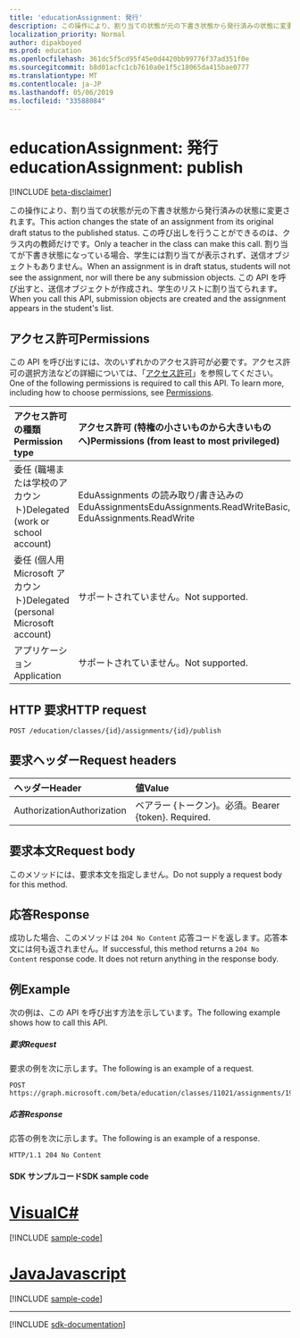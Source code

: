 ```yaml
---
title: 'educationAssignment: 発行'
description: この操作により、割り当ての状態が元の下書き状態から発行済みの状態に変更されます。 この呼び出しを行うことができるのは、クラス内の教師だけです。 割り当てが下書き状態になっている場合、学生には割り当てが表示されず、送信オブジェクトもありません。 この API を呼び出すと、送信オブジェクトが作成され、学生のリストに割り当てられます。
localization_priority: Normal
author: dipakboyed
ms.prod: education
ms.openlocfilehash: 361dc5f5cd95f45e0d4420bb99776f37ad351f0e
ms.sourcegitcommit: b8d01acfc1cb7610a0e1f5c18065da415bae0777
ms.translationtype: MT
ms.contentlocale: ja-JP
ms.lasthandoff: 05/06/2019
ms.locfileid: "33588084"
---
```

# <a name="educationassignment-publish"></a><span data-ttu-id="870c5-106">educationAssignment: 発行</span><span class="sxs-lookup"><span data-stu-id="870c5-106">educationAssignment: publish</span></span>

[!INCLUDE [beta-disclaimer](../../includes/beta-disclaimer.md)]

<span data-ttu-id="870c5-107">この操作により、割り当ての状態が元の下書き状態から発行済みの状態に変更されます。</span><span class="sxs-lookup"><span data-stu-id="870c5-107">This action changes the state of an assignment from its original draft status to the published status.</span></span> <span data-ttu-id="870c5-108">この呼び出しを行うことができるのは、クラス内の教師だけです。</span><span class="sxs-lookup"><span data-stu-id="870c5-108">Only a teacher in the class can make this call.</span></span> <span data-ttu-id="870c5-109">割り当てが下書き状態になっている場合、学生には割り当てが表示されず、送信オブジェクトもありません。</span><span class="sxs-lookup"><span data-stu-id="870c5-109">When an assignment is in draft status, students will not see the assignment, nor will there be any submission objects.</span></span> <span data-ttu-id="870c5-110">この API を呼び出すと、送信オブジェクトが作成され、学生のリストに割り当てられます。</span><span class="sxs-lookup"><span data-stu-id="870c5-110">When you call this API, submission objects are created and the assignment appears in the student's list.</span></span>

## <a name="permissions"></a><span data-ttu-id="870c5-111">アクセス許可</span><span class="sxs-lookup"><span data-stu-id="870c5-111">Permissions</span></span>
<span data-ttu-id="870c5-p103">この API を呼び出すには、次のいずれかのアクセス許可が必要です。アクセス許可の選択方法などの詳細については、「[アクセス許可](/graph/permissions-reference)」を参照してください。</span><span class="sxs-lookup"><span data-stu-id="870c5-p103">One of the following permissions is required to call this API. To learn more, including how to choose permissions, see [Permissions](/graph/permissions-reference).</span></span>

|<span data-ttu-id="870c5-114">アクセス許可の種類</span><span class="sxs-lookup"><span data-stu-id="870c5-114">Permission type</span></span>      | <span data-ttu-id="870c5-115">アクセス許可 (特権の小さいものから大きいものへ)</span><span class="sxs-lookup"><span data-stu-id="870c5-115">Permissions (from least to most privileged)</span></span>              |
|:--------------------|:---------------------------------------------------------|
|<span data-ttu-id="870c5-116">委任 (職場または学校のアカウント)</span><span class="sxs-lookup"><span data-stu-id="870c5-116">Delegated (work or school account)</span></span> |  <span data-ttu-id="870c5-117">EduAssignments の読み取り/書き込みの EduAssignments</span><span class="sxs-lookup"><span data-stu-id="870c5-117">EduAssignments.ReadWriteBasic, EduAssignments.ReadWrite</span></span>  |
|<span data-ttu-id="870c5-118">委任 (個人用 Microsoft アカウント)</span><span class="sxs-lookup"><span data-stu-id="870c5-118">Delegated (personal Microsoft account)</span></span> |  <span data-ttu-id="870c5-119">サポートされていません。</span><span class="sxs-lookup"><span data-stu-id="870c5-119">Not supported.</span></span>  |
|<span data-ttu-id="870c5-120">アプリケーション</span><span class="sxs-lookup"><span data-stu-id="870c5-120">Application</span></span> | <span data-ttu-id="870c5-121">サポートされていません。</span><span class="sxs-lookup"><span data-stu-id="870c5-121">Not supported.</span></span> | 

## <a name="http-request"></a><span data-ttu-id="870c5-122">HTTP 要求</span><span class="sxs-lookup"><span data-stu-id="870c5-122">HTTP request</span></span>
<!-- { "blockType": "ignored" } -->
```http
POST /education/classes/{id}/assignments/{id}/publish

```
## <a name="request-headers"></a><span data-ttu-id="870c5-123">要求ヘッダー</span><span class="sxs-lookup"><span data-stu-id="870c5-123">Request headers</span></span>
| <span data-ttu-id="870c5-124">ヘッダー</span><span class="sxs-lookup"><span data-stu-id="870c5-124">Header</span></span>       | <span data-ttu-id="870c5-125">値</span><span class="sxs-lookup"><span data-stu-id="870c5-125">Value</span></span> |
|:---------------|:--------|
| <span data-ttu-id="870c5-126">Authorization</span><span class="sxs-lookup"><span data-stu-id="870c5-126">Authorization</span></span>  | <span data-ttu-id="870c5-p104">ベアラー {トークン}。必須。</span><span class="sxs-lookup"><span data-stu-id="870c5-p104">Bearer {token}. Required.</span></span>  |

## <a name="request-body"></a><span data-ttu-id="870c5-129">要求本文</span><span class="sxs-lookup"><span data-stu-id="870c5-129">Request body</span></span>
<span data-ttu-id="870c5-130">このメソッドには、要求本文を指定しません。</span><span class="sxs-lookup"><span data-stu-id="870c5-130">Do not supply a request body for this method.</span></span>

## <a name="response"></a><span data-ttu-id="870c5-131">応答</span><span class="sxs-lookup"><span data-stu-id="870c5-131">Response</span></span>
<span data-ttu-id="870c5-p105">成功した場合、このメソッドは `204 No Content` 応答コードを返します。応答本文には何も返されません。</span><span class="sxs-lookup"><span data-stu-id="870c5-p105">If successful, this method returns a `204 No Content` response code. It does not return anything in the response body.</span></span>

## <a name="example"></a><span data-ttu-id="870c5-134">例</span><span class="sxs-lookup"><span data-stu-id="870c5-134">Example</span></span>
<span data-ttu-id="870c5-135">次の例は、この API を呼び出す方法を示しています。</span><span class="sxs-lookup"><span data-stu-id="870c5-135">The following example shows how to call this API.</span></span>
##### <a name="request"></a><span data-ttu-id="870c5-136">要求</span><span class="sxs-lookup"><span data-stu-id="870c5-136">Request</span></span>
<span data-ttu-id="870c5-137">要求の例を次に示します。</span><span class="sxs-lookup"><span data-stu-id="870c5-137">The following is an example of a request.</span></span>
<!-- {
  "blockType": "request",
  "name": "educationassignment_publish"
}-->
```http
POST https://graph.microsoft.com/beta/education/classes/11021/assignments/19002/publish
```

##### <a name="response"></a><span data-ttu-id="870c5-138">応答</span><span class="sxs-lookup"><span data-stu-id="870c5-138">Response</span></span>
<span data-ttu-id="870c5-139">応答の例を次に示します。</span><span class="sxs-lookup"><span data-stu-id="870c5-139">The following is an example of a response.</span></span> 

<!-- {
  "blockType": "response",
  "truncated": true,
  "@odata.type": "microsoft.graph.educationAssignment"
} -->
```http
HTTP/1.1 204 No Content
```
#### <a name="sdk-sample-code"></a><span data-ttu-id="870c5-140">SDK サンプルコード</span><span class="sxs-lookup"><span data-stu-id="870c5-140">SDK sample code</span></span>
# <a name="ctabcs"></a>[<span data-ttu-id="870c5-141">Visual</span><span class="sxs-lookup"><span data-stu-id="870c5-141">C#</span></span>](#tab/cs)
[!INCLUDE [sample-code](../includes/educationassignment_publish-Cs-snippets.md)]

# <a name="javascripttabjavascript"></a>[<span data-ttu-id="870c5-142">Java</span><span class="sxs-lookup"><span data-stu-id="870c5-142">Javascript</span></span>](#tab/javascript)
[!INCLUDE [sample-code](../includes/educationassignment_publish-Javascript-snippets.md)]

---

[!INCLUDE [sdk-documentation](../includes/snippets_sdk_documentation_link.md)]

<!-- uuid: 8fcb5dbc-d5aa-4681-8e31-b001d5168d79
2015-10-25 14:57:30 UTC -->
<!--
{
  "type": "#page.annotation",
  "description": "educationAssignment: publish",
  "keywords": "",
  "section": "documentation",
  "tocPath": "",
  "suppressions": [
    "Error: /api-reference/beta/api/educationassignment-publish.md:\r\n      BookmarkMissing: '[#tab/cs](C#)'. Did you mean: #c (score: 5)",
    "Error: /api-reference/beta/api/educationassignment-publish.md:\r\n      BookmarkMissing: '[#tab/javascript](Javascript)'. Did you mean: #javascript (score: 4)"
  ]
}
-->
